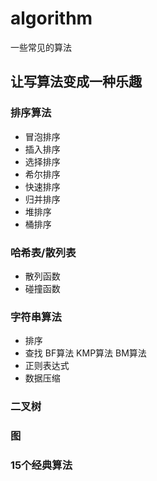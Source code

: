# algorithm
一些常见的算法
## 让写算法变成一种乐趣
### 排序算法
* 冒泡排序
* 插入排序
* 选择排序
* 希尔排序
* 快速排序
* 归并排序
* 堆排序
* 桶排序
### 哈希表/散列表
* 散列函数
* 碰撞函数
### 字符串算法
* 排序
* 查找
BF算法
KMP算法
BM算法
* 正则表达式
* 数据压缩
### 二叉树
### 图
### 15个经典算法